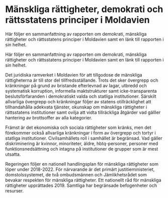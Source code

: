 # Mänskliga rättigheter, demokrati och rättsstatens principer i Moldavien

Här följer en sammanfattning av rapporten om demokrati, mänskliga rättigheter och rättsstatens principer i Moldavien samt en länk till rapporten i sin helhet.

Här följer en sammanfattning av rapporten om demokrati, mänskliga rättigheter och rättsstatens principer i Moldavien samt en länk till rapporten i sin helhet.

Det juridiska ramverket i Moldavien för att tillgodose de mänskliga rättigheterna är till stor del tillfredsställande. Trots det sker övergrepp och kränkningar på grund av bristande efterlevnad av lagar, utbredd och systematisk korruption, informella maktstrukturer samt icke-transparenta beslutsförfaranden i demokratiskt valda och statliga institutioner. Särskilt allvarliga övergrepp och kränkningar följer av statens otillräcklighet att tillhandahålla adekvata tjänster, okunskap om mänskliga rättigheter i rättsstatens institutioner samt ovilja att vidta tillräckliga åtgärder vad gälller hantering av brottsoffer av alla kategorier.

Främst är det ekonomiska och sociala rättigheter som kränks, men det förekommer också allvarliga kränkningar i form av övergrepp och tortyr i statliga institutioner. Civilsamhällets roll i samhället är begränsad. Vad gäller diskriminering är kvinnor, minoriteter, äldre, hbtq-personer, personer med funktionsnedsättning och intagna på institutioner de grupper som är mest utsatta.

Regeringen följer en nationell handlingsplan för mänskliga rättigheter som löper under 2018-2022. För närvarande är det primärt justitieministeriet, domstolssystemet, de två ombudsmännen och Jämlikhetsrådet som bevakar respekten för mänskliga rättigheter. Ett nationellt råd för mänskliga rättigheter upprättades 2019. Samtliga har begränsade befogenheter och resurser.
